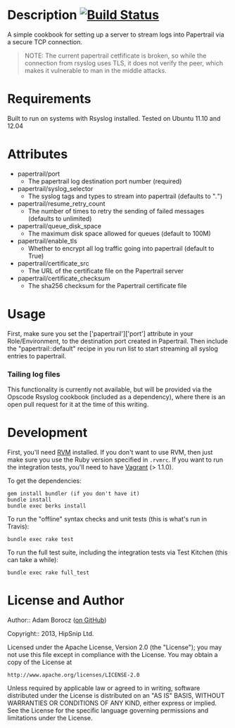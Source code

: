 Description [![Build Status](https://travis-ci.org/hipsnip/papertrail-rsyslog.png)](https://travis-ci.org/hipsnip/papertrail-rsyslog)
===========
A simple cookbook for setting up a server to stream logs into Papertrail via a secure
TCP connection.

> NOTE: The current papertrail cetfificate is broken, so while the connection from rsyslog
uses TLS, it does not verify the peer, which makes it vulnerable to man in the middle attacks.


Requirements
============
Built to run on systems with Rsyslog installed. Tested on Ubuntu 11.10 and 12.04


Attributes
==========
* papertrail/port
    * The papertrail log destination port number (required)
* papertrail/syslog_selector
    * The syslog tags and types to stream into papertrail (defaults to "*.*")
* papertrail/resume_retry_count
    * The number of times to retry the sending of failed messages (defaults to unlimited)
* papertrail/queue_disk_space
	* The maximum disk space allowed for queues (default to 100M)
* papertrail/enable_tls
	* Whether to encrypt all log traffic going into papertrail (default to True)
* papertrail/certificate_src
    * The URL of the certificate file on the Papertrail server
* papertrail/certificate_checksum
    * The sha256 checksum for the Papertrail certificate file


Usage
=====
First, make sure you set the ['papertrail']['port'] attribute in your Role/Environment,
to the destination port created in Papertrail. Then include the "papertrail::default" recipe
in you run list to start streaming all syslog entries to papertrail.


### Tailing log files
This functionality is currently not available, but will be provided via the Opscode Rsyslog cookbook
(included as a dependency), where there is an open pull request for it at the time of this writing.


Development
============
First, you'll need [RVM](https://rvm.io/) installed. If you don't want to use RVM,
then just make sure you use the Ruby version specified in `.rvmrc`. If you want to
run the integration tests, you'll need to have [Vagrant](http://www.vagrantup.com/) (> 1.1.0).

To get the dependencies:

    gem install bundler (if you don't have it)
    bundle install
    bundle exec berks install

To run the "offline" syntax checks and unit tests (this is what's run in Travis):

    bundle exec rake test

To run the full test suite, including the integration tests via Test Kitchen (this can take a while):

    bundle exec rake full_test


License and Author
==================

Author:: Adam Borocz ([on GitHub](https://github.com/motns))

Copyright:: 2013, HipSnip Ltd.

Licensed under the Apache License, Version 2.0 (the "License");
you may not use this file except in compliance with the License.
You may obtain a copy of the License at

    http://www.apache.org/licenses/LICENSE-2.0

Unless required by applicable law or agreed to in writing, software
distributed under the License is distributed on an "AS IS" BASIS,
WITHOUT WARRANTIES OR CONDITIONS OF ANY KIND, either express or implied.
See the License for the specific language governing permissions and
limitations under the License.